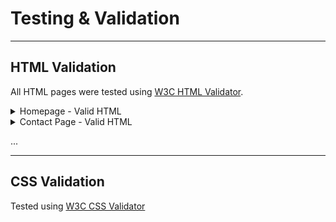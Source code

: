 # Testing & Validation

---

## HTML Validation

All HTML pages were tested using [W3C HTML Validator](https://validator.w3.org/).

<details>
<summary>Homepage - Valid HTML</summary>

![Homepage HTML Valid Screenshot](static/images/home-html.png)

</details>

<details>
<summary>Contact Page - Valid HTML</summary>

![Contact HTML Valid Screenshot](static/images/testing/contact-html-valid.png)

</details>

...

---

## CSS Validation

Tested using [W3C CSS Validator](https://jigsaw.w3.org/css-v)

